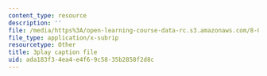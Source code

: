 ```yaml
---
content_type: resource
description: ''
file: /media/https%3A/open-learning-course-data-rc.s3.amazonaws.com/8-04-quantum-physics-i-spring-2016/ada183f34ea4e4f69c5835b2858f2d8c_yqrMAZkQOwI.srt
file_type: application/x-subrip
resourcetype: Other
title: 3play caption file
uid: ada183f3-4ea4-e4f6-9c58-35b2858f2d8c
---
```

